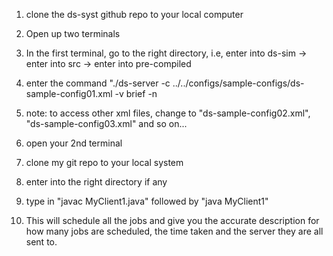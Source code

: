1. clone the ds-syst github repo to your local computer

2. Open up two terminals

3. In the first terminal, go to the right directory, i.e, enter into ds-sim -> enter into src -> enter into pre-compiled

4. enter the command "./ds-server -c ../../configs/sample-configs/ds-sample-config01.xml -v brief -n

5. note: to access other xml files, change to "ds-sample-config02.xml", "ds-sample-config03.xml" and so on...

6. open your 2nd terminal

7. clone my git repo to your local system

8. enter into the right directory if any

9. type in "javac MyClient1.java" followed by "java MyClient1"

10. This will schedule all the jobs and give you the accurate description for how many jobs are scheduled, the time taken and the server they are all sent to. 
 
